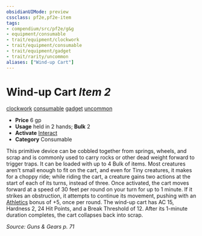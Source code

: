 ```yaml
---
obsidianUIMode: preview
cssclass: pf2e,pf2e-item
tags:
- compendium/src/pf2e/g&g
- equipment/consumable
- trait/equipment/clockwork
- trait/equipment/consumable
- trait/equipment/gadget
- trait/rarity/uncommon
aliases: ["Wind-up Cart"]
---
```

# Wind-up Cart *Item 2*  
[clockwork](clockwork-g-g.md)  [consumable](consumable.md)  [gadget](gadget-g-g.md)  [uncommon](uncommon.md)  

- **Price** 6 gp
- **Usage** held in 2 hands; **Bulk** 2
- **Activate** [Interact](interact.md)
- **Category** Consumable

This primitive device can be cobbled together from springs, wheels, and scrap and is commonly used to carry rocks or other dead weight forward to trigger traps. It can be loaded with up to 4 Bulk of items. Most creatures aren't small enough to fit on the cart, and even for Tiny creatures, it makes for a choppy ride; while riding the cart, a creature gains two actions at the start of each of its turns, instead of three. Once activated, the cart moves forward at a speed of 30 feet per round on your turn for up to 1 minute. If it strikes an obstruction, it attempts to continue its movement, pushing with an [Athletics](../../skills.md#Athletics) bonus of +5, once per round. The wind-up cart has AC 15, Hardness 2, 24 Hit Points, and a Break Threshold of 12. After its 1-minute duration completes, the cart collapses back into scrap.

*Source: Guns & Gears p. 71*